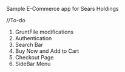 
Sample E-Commerce app for Sears Holdings

//To-do
1. GruntFile modifications
2. Authentication
3. Search Bar
4. Buy Now and Add to Cart
5. Checkout Page
6. SideBar Menu
